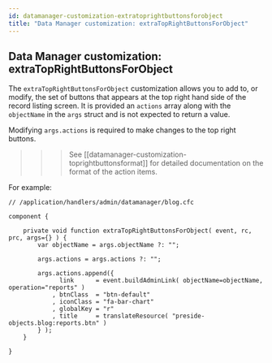```yaml
---
id: datamanager-customization-extratoprightbuttonsforobject
title: "Data Manager customization: extraTopRightButtonsForObject"
---
```


## Data Manager customization: extraTopRightButtonsForObject

The `extraTopRightButtonsForObject` customization allows you to add to, or modify, the set of buttons that appears at the top right hand side of the record listing screen. It is provided an `actions` array along with the `objectName` in the `args` struct and is not expected to return a value.

Modifying `args.actions` is required to make changes to the top right buttons.


>>> See [[datamanager-customization-toprightbuttonsformat]] for detailed documentation on the format of the action items.


For example:

```luceescript
// /application/handlers/admin/datamanager/blog.cfc

component {

	private void function extraTopRightButtonsForObject( event, rc, prc, args={} ) {
		var objectName = args.objectName ?: "";
		
		args.actions = args.actions ?: "";

		args.actions.append({
			  link      = event.buildAdminLink( objectName=objectName, operation="reports" )
			, btnClass  = "btn-default"
			, iconClass = "fa-bar-chart"
			, globalKey = "r"
			, title     = translateResource( "preside-objects.blog:reports.btn" )
		} );
	}

}
```



